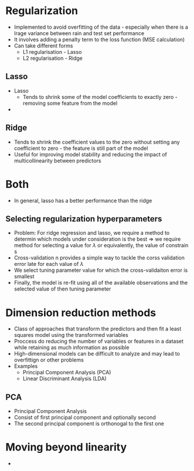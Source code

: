 # Regularization
* Implemented to avoid overfitting of the data - especially when there is a lrage variance between rain and test set performance
* It involves adding a penalty term to the loss function (MSE calculation)
* Can take different forms
	* L1 regularisation - Lasso
	* L2 regularisation - Ridge

## Lasso
* Lasso
	* Tends to shrink some of the model coefficients to exactly zero - removing some feature from the model
* 
## Ridge
* Tends to shrink the coefficient values to the zero without setting any coefficient to zero - the feature is still part of the model
* Useful for improving model stability and reducing the impact of multicollinearity between predictors

# Both
* In general, lasso has a better performance than the ridge

## Selecting regularization hyperparameters
* Problem: For ridge regression and lasso, we require a method to determin which models under consideration is the best => we require method for selecting a value for $\lambda$ or equivalently, the value of constrain s
* Cross-validation n provides a simple way to tackle the corss validation error late for each value of $\lambda$
* We select tuning parameter value for which the cross-validaiton error is smallest
* Finally, the model is re-fit using all of the available observations and the selected value of then tuning parameter

# Dimension reduction methods
* Class of approaches that transform the predictors and then fit a least squares model using the transformed variables
* Proccess do reducing the number of variables or features in a dataset while retaining as much information as possible
* High-dimensional models can be difficult to analyze and may lead to overfittign or other problems
* Examples
	* Principal Component Analysis (PCA)
	* Linear Discriminant Analysis (LDA)
## PCA
* Principal Component Analysis
* Consist of first principal component and optionally second
* The second principal component is orthonogal to the first one

# Moving beyond linearity
* 